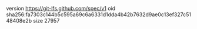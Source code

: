 version https://git-lfs.github.com/spec/v1
oid sha256:fa7303c144b5c595a69c6a6331d1dda4b42b7632d9ae0c13ef327c5148408e2b
size 27957
